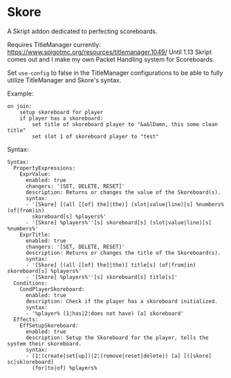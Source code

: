 # Skore
A Skript addon dedicated to perfecting scoreboards.

Requires TitleManager currently: https://www.spigotmc.org/resources/titlemanager.1049/
Until 1.13 Skript comes out and I make my own Packet Handling system for Scoreboards.

Set `use-config` to false in the TitleManager configurations to be able to fully utilize TitleManager and Skore's syntax.

Example:
```
on join:
	setup skoreboard for player
	if player has a skoreboard:
		set title of skoreboard player to "&a&lDamn, this some clean title"
		set slot 1 of skoreboard player to "test"
```

Syntax:
```
Syntax:
  PropertyExpressions:
    ExprValue:
      enabled: true
      changers: '[SET, DELETE, RESET]'
      description: Returns or changes the value of the Skoreboard(s).
      syntax:
      - '[Skore] [(all [[of] the]|the)] (slot|value|line)[s] %numbers% (of|from|in)
        skoreboard[s] %players%'
      - '[Skore] %players%''[s] skoreboard[s] (slot|value|line)[s] %numbers%'
    ExprTitle:
      enabled: true
      changers: '[SET, DELETE, RESET]'
      description: Returns or changes the title of the Skoreboard(s).
      syntax:
      - '[Skore] [(all [[of] the]|the)] title[s] (of|from|in) skoreboard[s] %players%'
      - '[Skore] %players%''[s] skoreboard[s] title[s]'
  Conditions:
    CondPlayerSkoreboard:
      enabled: true
      description: Check if the player has a skoreboard initialized.
      syntax:
      - '%player% (1¦has|2¦does not have) [a] skoreboard'
  Effects:
    EffSetupSkoreboard:
      enabled: true
      description: Setup the Skoreboard for the player, tells the system their skoreboard.
      syntax:
      - (1¦(create|set[up])|2¦(remove|reset|delete)) [a] [([skore] sc|sk)oreboard]
        (for|to|of) %players%
```
